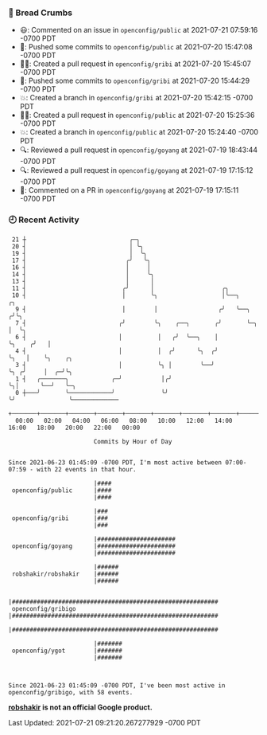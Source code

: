 ### 🍞 Bread Crumbs

 * 😃: Commented on an issue in `openconfig/public` at 2021-07-21 07:59:16 -0700 PDT
 * 🚢: Pushed some commits to `openconfig/public` at 2021-07-20 15:47:08 -0700 PDT
 * ✍🏼: Created a pull request in `openconfig/gribi` at 2021-07-20 15:45:07 -0700 PDT
 * 🚢: Pushed some commits to `openconfig/gribi` at 2021-07-20 15:44:29 -0700 PDT
 * 💥: Created a branch in `openconfig/gribi` at 2021-07-20 15:42:15 -0700 PDT
 * ✍🏼: Created a pull request in `openconfig/public` at 2021-07-20 15:25:36 -0700 PDT
 * 💥: Created a branch in `openconfig/public` at 2021-07-20 15:24:40 -0700 PDT
 * 🔍: Reviewed a pull request in  `openconfig/goyang` at 2021-07-19 18:43:44 -0700 PDT
 * 🔍: Reviewed a pull request in  `openconfig/goyang` at 2021-07-19 17:15:12 -0700 PDT
 * 💬: Commented on a PR in  `openconfig/goyang` at 2021-07-19 17:15:11 -0700 PDT

### 🕘 Recent Activity
```
 21 ┼                             ╭─╮
 20 ┤                             │ ╰╮
 19 ┤                             │  ╰╮
 17 ┤                            ╭╯   ╰╮
 16 ┤                            │     │
 14 ┤                            │     ╰╮
 13 ┤                            │      │
 11 ┤                           ╭╯      │                   ╭╮
 10 ┤                           │       ╰╮                  │╰──╮            ╭╮
  9 ┤                           │        │                 ╭╯   ╰──╮        ╭╯╰╮
  7 ┤                          ╭╯        ╰╮    ╭──╮       ╭╯       ╰─╮      │  ╰╮
  6 ┤                          │          │   ╭╯  ╰──╮    │          ╰╮    ╭╯   │
  4 ┤                          │          │  ╭╯      ╰╮  ╭╯           ╰╮   │    ╰╮    ╭╮
  3 ┤                          │          ╰╮ │        ╰──╯             ╰╮ ╭╯     │  ╭─╯╰╮
  1 ┤   ╭───────╮            ╭─╯           │╭╯                          ╰╮│      ╰──╯   ╰─╮
  0 ┼───╯       ╰────────────╯             ╰╯                            ╰╯               ╰─────────────
    +───────+───────+───────+───────+───────+───────+───────+───────+───────+───────+───────+───────+────
  00:00   02:00   04:00   06:00   08:00   10:00   12:00   14:00   16:00   18:00   20:00   22:00   00:00   

						Commits by Hour of Day


Since 2021-06-23 01:45:09 -0700 PDT, I'm most active between 07:00-07:59 - with 22 events in that hour.

```



```
                        |####
 openconfig/public      |####
                        |####

                        |###
 openconfig/gribi       |###
                        |###

                        |######################
 openconfig/goyang      |######################
                        |######################

                        |######
 robshakir/robshakir    |######
                        |######

                        |##########################################################
 openconfig/gribigo     |##########################################################
                        |##########################################################

                        |#######
 openconfig/ygot        |#######
                        |#######



Since 2021-06-23 01:45:09 -0700 PDT, I've been most active in openconfig/gribigo, with 58 events.

```
**[robshakir](mailto:robjs@google.com) is not an official Google product.**  


Last Updated: 2021-07-21 09:21:20.267277929 -0700 PDT

